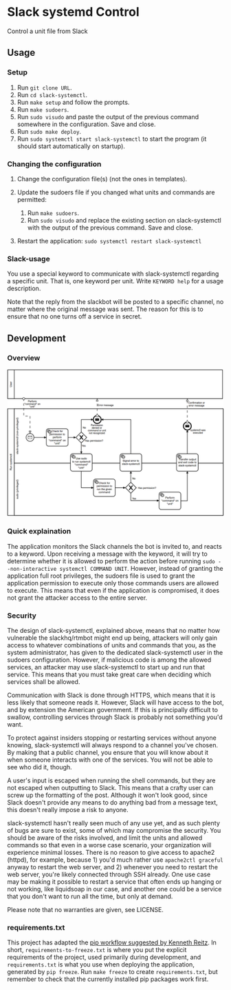 # Slack systemd Control
Control a unit file from Slack

## Usage

### Setup

1. Run `git clone URL`.
2. Run `cd slack-systemctl`.
3. Run `make setup` and follow the prompts.
4. Run `make sudoers`.
5. Run `sudo visudo` and paste the output of the previous command somewhere in the configuration. Save and close.
4. Run `sudo make deploy`.
5. Run `sudo systemctl start slack-systemctl` to start the program
   (it should start automatically on startup).

### Changing the configuration

1. Change the configuration file(s) (not the ones in templates).
2. Update the sudoers file if you changed what units and commands are permitted:
   
   1. Run `make sudoers`.
   2. Run `sudo visudo` and replace the existing section on slack-systemctl with the output of the previous command. Save and close.
3. Restart the application: `sudo systemctl restart slack-systemctl`

### Slack-usage

You use a special keyword to communicate with slack-systemctl regarding
a specific unit. That is, one keyword per unit. Write `KEYWORD help` for
a usage description.

Note that the reply from the slackbot will be posted to a specific channel,
no matter where the original message was sent. The reason for this is to
ensure that no one turns off a service in secret.

## Development

### Overview

![Overview of the application structure](overview.png)

### Quick explaination

The application monitors the Slack channels the bot is invited to, and reacts to a keyword. Upon receiving a message with
the keyword, it will try to determine whether it is allowed to perform the action before running 
`sudo --non-interactive systemctl COMMAND UNIT`. However, instead of granting the application full root privileges, the sudoers
file is used to grant the application permission to execute only those commands users are allowed to execute. This means that even
if the application is compromised, it does not grant the attacker access to the entire server.

### Security

The design of slack-systemctl, explained above, means that no matter how vulnerable the slackhq/rtmbot might end up being,
attackers will only gain access to whatever combinations of units and commands that you, as
the system administrator, has given to the dedicated slack-systemctl user in the sudoers configuration.
However, if malicious code is among the allowed services, an attacker may use slack-systemctl to start up
and run that service. This means that you must take great care when deciding which services shall be
allowed.

Communication with Slack is done through HTTPS, which means that it is less likely that someone reads
it. However, Slack will have access to the bot, and by extension the American government. If this is
principally difficult to swallow, controlling services through Slack is probably not something you'd
want.

To protect against insiders stopping or restarting services without anyone knowing, slack-systemctl will
always respond to a channel you've chosen. By making that a public channel, you ensure that you will
know about it when someone interacts with one of the services. You will not be able to see who did it,
though.

A user's input is escaped when running the shell commands, but they are not escaped when
outputting to Slack. This means that a crafty user can screw up the formatting of the post.
Although it won't look good, since Slack doesn't provide any means to do anything bad
from a message text, this doesn't really impose a risk to anyone.

slack-systemctl hasn't really seen much of any use yet, and as such plenty of bugs are sure to exist,
some of which may compromise the security. You should be aware of the risks involved,
and limit the units and allowed commands so that even in a worse case scenario,
your organization will experience minimal losses. There is no reason to give access
to apache2 (httpd), for example, because 1) you'd much rather use `apache2ctl graceful` anyway to
restart the web server, and 2) whenever you need to restart the web server, you're likely
connected through SSH already. One use case may be making it possible to restart a service
that often ends up hanging or not working, like liquidsoap in our case, and another one could
be a service that you don't want to run all the time, but only at demand.

Please note that no warranties are given, see LICENSE.

### requirements.txt

This project has adapted the [pip workflow suggested by Kenneth Reitz](https://www.kennethreitz.org/essays/a-better-pip-workflow#theworkflow).
In short, `requirements-to-freeze.txt` is where you put the explicit requirements of the project,
used primarily during development, and `requirements.txt` is what you use when 
deploying the application, generated by `pip freeze`. Run `make freeze` to create 
`requirements.txt`, but remember to check that the currently installed pip
packages work first.
